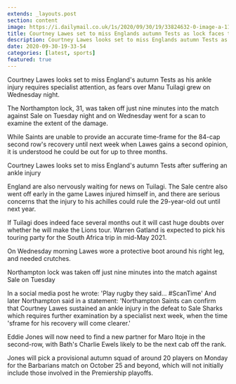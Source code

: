 ```yaml
---
extends: _layouts.post
section: content
image: https://i.dailymail.co.uk/1s/2020/09/30/19/33824632-0-image-a-11_1601489981991.jpg 
title: Courtney Lawes set to miss Englands autumn Tests as lock faces three months out with ankle injury 
description: Courtney Lawes looks set to miss Englands autumn Tests as his ankle injury requires specialist attention, as fears over Manu Tuilagi grew last night. 
date: 2020-09-30-19-33-54 
categories: [latest, sports] 
featured: true 
--- 
```

Courtney Lawes looks set to miss England's autumn Tests as his ankle injury requires specialist attention, as fears over Manu Tuilagi grew on Wednesday night.

The Northampton lock, 31, was taken off just nine minutes into the match against Sale on Tuesday night and on Wednesday went for a scan to examine the extent of the damage.

While Saints are unable to provide an accurate time-frame for the 84-cap second row's recovery until next week when Lawes gains a second opinion, it is understood he could be out for up to three months.

Courtney Lawes looks set to miss England's autumn Tests after suffering an ankle injury

England are also nervously waiting for news on Tuilagi. The Sale centre also went off early in the game Lawes injured himself in, and there are serious concerns that the injury to his achilles could rule the 29-year-old out until next year.

If Tuilagi does indeed face several months out it will cast huge doubts over whether he will make the Lions tour. Warren Gatland is expected to pick his touring party for the South Africa trip in mid-May 2021.

On Wednesday morning Lawes wore a protective boot around his right leg, and needed crutches.

Northampton lock was taken off just nine minutes into the match against Sale on Tuesday

In a social media post he wrote: 'Play rugby they said... #ScanTime' And later Northampton said in a statement: 'Northampton Saints can confirm that Courtney Lawes sustained an ankle injury in the defeat to Sale Sharks which requires further examination by a specialist next week, when the time 'sframe for his recovery will come clearer.' 

Eddie Jones will now need to find a new partner for Maro Itoje in the second-row, with Bath's Charlie Ewels likely to be the next cab off the rank.

Jones will pick a provisional autumn squad of around 20 players on Monday for the Barbarians match on October 25 and beyond, which will not initially include those involved in the Premiership playoffs.

